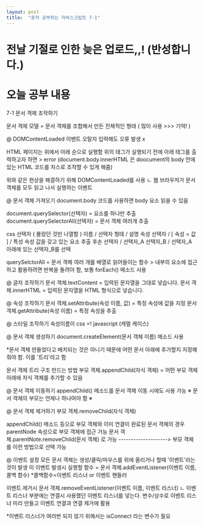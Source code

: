 ```yaml
---
layout: post
title:  "혼자 공부하는 자바스크립트 7-1"
---
```


# 전날 기절로 인한 늦은 업로드,,! (반성합니다.)

# 오늘 공부 내용
7-1 문서 객체 조작하기

문서 객체 모델 = 문서 객체를 조합해서 만든 전체적인 형태 ( 많이 사용 >>> 기억! )

@ DOMContentLoaded 이벤트
오탈자 입력해도 오류 발생 x

HTML 페이지는 위에서 아래 순으로 실행함
위의 태그가 실행되기 전에 아래 태그를 출력하고자 하면 > error 
(document.body.innerHTML 은 doocument의 body 안에 있는 HTML 코드를 자스로 조작할 수 있게 해줌)

위와 같은 현상을 해결하기 위해 DOMContentLoaded를 사용
 ㄴ 웹 브라우저가 문서 객체를 모두 읽고 나서 실행하는 이벤트
 
@ 문서 객체 가져오기
document.body 코드를 사용하면 body 요소 읽을 수 있음

document.querySelector(선택자) = 요소를 하나만 추출
document.querySelectorAll(선택자) = 문서 객체 여러개 추출

css 선택자 ( 몰랐던 것만 나열함 )
이름 / 선택자 형태 / 설명
속성 선택자 / [ 속성 = 값 ] / 특성 속성 값을 갖고 있는 요소 추출
후손 선택자 / 선택자_A 선택자_B / 선택자_A 아래에 있는 선택자_B를 선택

querySelctorAll = 문서 객체 여러 개를 배열로 읽어들이는 함수 > 내부의 요소에 접근하고 활용하려면 반복을 돌려야 함, 보통 forEach() 메소드 사용


@ 글자 조작하기
문서 객체.textContent = 입력된 문자열을 그대로 넣습니다.
문서 객체.innerHTML = 입력된 문자열을 HTML 형식으로 넣습니다.

@ 속성 조작하기
문서 객체.setAttribute(속성 이름, 값) = 특정 속성에 값을 지정
문서 객체.getAttribute(속성 이름) = 특정 속성을 추출

@ 스타일 조작하기
속성이름이 css =! javascript  (캐멀 케이스)

@ 문서 객체 생성하기
document.createElement(문서 객체 이름) 메소드 사용

*문서 객체 만들었다고 배치되는 것은 아니기 때문에 어떤 문서 아래에 추가할지 지정해줘야 함. 이를 '트리'라고 함

문서 객체 트리 구조 만드는 방법
부모 객체.appendChild(자식 객체) = 어떤 부모 객체 아래에 자식 객체를 추가할 수 있음

@ 문서 객체 이동하기
appendChild() 메소드를 문서 객체 이동 시에도 사용 가능
 ※ 문서 객체의 부모는 언제나 하나여야 함 ※
 
@ 문서 객체 제거하기
부모 객체.removeChild(자식 객체)

appendChild() 메소드 등으로 부모 객체와 이미 연결이 완료된 문서 객체의 경우 parentNode 속성으로 부모 객체에 접근 가능
 문서 객체.parentNote.removeChild(문서 객체) 로 가능
 --------------------> 부모 객체를 이런 방법으로 선택 가능
 
 @ 이벤트 설정
 모든 문서 객체는 생성/클릭/마우스를 위에 올리거나 할때 '이벤트'라는 것이 발생
 이 이벤트 발생시 실행할 함수 = 문서 객체.addEventListener(이벤트 이름, 콜백 함수)   *콜백함수=이벤트 리스너 or 이벤트 핸들러
 
 이벤트 제거시
 문서 객체.removeEventListener(이벤트 이름, 이벤트 리스너)
  ㄴ 이벤트 리스너 부분에는 연결시 사용했던 이벤트 리스너를 넣는다. 변수/상수로 이벤트 리스너 미리 만들고 이벤트 연결과 연결 제거에 활용
  
  *이벤트 리스너가 여러번 되지 않기 위해서는 isConnect 라는 변수가 필요
 
 
